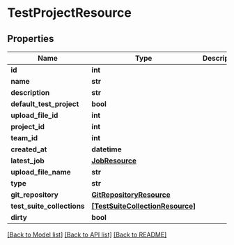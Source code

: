 # TestProjectResource

## Properties
Name | Type | Description | Notes
------------ | ------------- | ------------- | -------------
**id** | **int** |  | [optional] 
**name** | **str** |  | [optional] 
**description** | **str** |  | [optional] 
**default_test_project** | **bool** |  | [optional] 
**upload_file_id** | **int** |  | [optional] 
**project_id** | **int** |  | [optional] 
**team_id** | **int** |  | [optional] 
**created_at** | **datetime** |  | [optional] 
**latest_job** | [**JobResource**](JobResource.md) |  | [optional] 
**upload_file_name** | **str** |  | [optional] 
**type** | **str** |  | [optional] 
**git_repository** | [**GitRepositoryResource**](GitRepositoryResource.md) |  | [optional] 
**test_suite_collections** | [**[TestSuiteCollectionResource]**](TestSuiteCollectionResource.md) |  | [optional] 
**dirty** | **bool** |  | [optional] 

[[Back to Model list]](../README.md#documentation-for-models) [[Back to API list]](../README.md#documentation-for-api-endpoints) [[Back to README]](../README.md)


